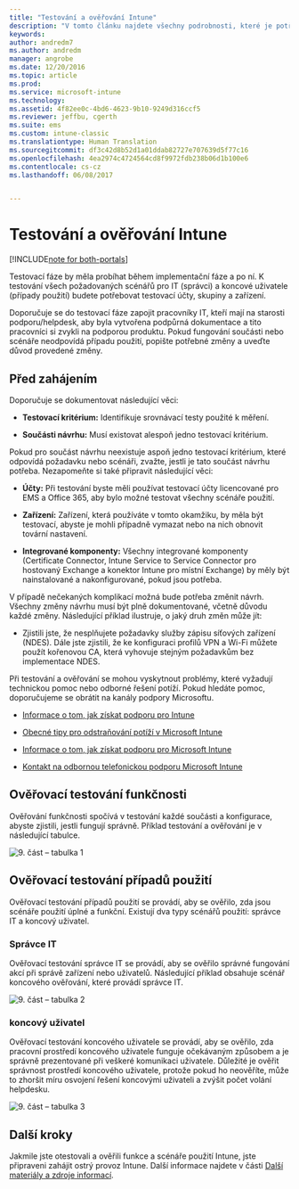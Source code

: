```yaml
---
title: "Testování a ověřování Intune"
description: "V tomto článku najdete všechny podrobnosti, které je potřeba vzít v úvahu při testování a ověřování cloudového řešení Intune ve vašem prostředí."
keywords: 
author: andredm7
ms.author: andredm
manager: angrobe
ms.date: 12/20/2016
ms.topic: article
ms.prod: 
ms.service: microsoft-intune
ms.technology: 
ms.assetid: 4f82ee0c-4bd6-4623-9b10-9249d316ccf5
ms.reviewer: jeffbu, cgerth
ms.suite: ems
ms.custom: intune-classic
ms.translationtype: Human Translation
ms.sourcegitcommit: df3c42d8b52d1a01ddab82727e707639d5f77c16
ms.openlocfilehash: 4ea2974c4724564cd8f9972fdb238b06d1b100e6
ms.contentlocale: cs-cz
ms.lasthandoff: 06/08/2017


---
```


# <a name="intune-testing-and-validation"></a>Testování a ověřování Intune

[!INCLUDE[note for both-portals](./includes/note-for-both-portals.md)]

Testovací fáze by měla probíhat během implementační fáze a po ní. K testování všech požadovaných scénářů pro IT (správci) a koncové uživatele (případy použití) budete potřebovat testovací účty, skupiny a zařízení.

Doporučuje se do testovací fáze zapojit pracovníky IT, kteří mají na starosti podporu/helpdesk, aby byla vytvořena podpůrná dokumentace a tito pracovníci si zvykli na podporou produktu. Pokud fungování součásti nebo scénáře neodpovídá případu použití, popište potřebné změny a uveďte důvod provedené změny.

## <a name="before-you-begin"></a>Před zahájením

Doporučuje se dokumentovat následující věci:

-   **Testovací kritérium:** Identifikuje srovnávací testy použité k měření.

-   **Součásti návrhu:** Musí existovat alespoň jedno testovací kritérium.

Pokud pro součást návrhu neexistuje aspoň jedno testovací kritérium, které odpovídá požadavku nebo scénáři, zvažte, jestli je tato součást návrhu potřeba. Nezapomeňte si také připravit následující věci:

-   **Účty:** Při testování byste měli používat testovací účty licencované pro EMS a Office 365, aby bylo možné testovat všechny scénáře použití.

-   **Zařízení:** Zařízení, která používáte v tomto okamžiku, by měla být testovací, abyste je mohli případně vymazat nebo na nich obnovit tovární nastavení.

-   **Integrované komponenty:** Všechny integrované komponenty (Certificate Connector, Intune Service to Service Connector pro hostovaný Exchange a konektor Intune pro místní Exchange) by měly být nainstalované a nakonfigurované, pokud jsou potřeba.

V případě nečekaných komplikací možná bude potřeba změnit návrh. Všechny změny návrhu musí být plně dokumentované, včetně důvodu každé změny. Následující příklad ilustruje, o jaký druh změn může jít:

-   Zjistili jste, že nesplňujete požadavky služby zápisu síťových zařízení (NDES). Dále jste zjistili, že ke konfiguraci profilů VPN a Wi-Fi můžete použít kořenovou CA, která vyhovuje stejným požadavkům bez implementace NDES.

Při testování a ověřování se mohou vyskytnout problémy, které vyžadují technickou pomoc nebo odborné řešení potíží. Pokud hledáte pomoc, doporučujeme se obrátit na kanály podpory Microsoftu.

-   [Informace o tom, jak získat podporu pro Intune](/intune-classic/troubleshoot/how-to-get-support-for-microsoft-intune)

-   [Obecné tipy pro odstraňování potíží v Microsoft Intune](/intune-classic/troubleshoot/general-troubleshooting-tips-for-microsoft-intune)

-   [Informace o tom, jak získat podporu pro Microsoft Intune](/intune-classic/troubleshoot/how-to-get-support-for-microsoft-intune)

-   [Kontakt na odbornou telefonickou podporu Microsoft Intune](/intune-classic/troubleshoot/contact-assisted-phone-support-for-microsoft-intune)

## <a name="functional-validation-testing"></a>Ověřovací testování funkčnosti

Ověřování funkčnosti spočívá v testování každé součásti a konfigurace, abyste zjistili, jestli fungují správně. Příklad testování a ověřování je v následující tabulce.

![9. část – tabulka 1](./media/section-9-image-1-table.PNG)

## <a name="use-case-validation-testing"></a>Ověřovací testování případů použití

Ověřovací testování případů použití se provádí, aby se ověřilo, zda jsou scénáře použití úplné a funkční. Existují dva typy scénářů použití: správce IT a koncový uživatel.

### <a name="it-admin"></a>Správce IT

Ověřovací testování správce IT se provádí, aby se ověřilo správné fungování akcí při správě zařízení nebo uživatelů. Následující příklad obsahuje scénář koncového ověřování, které provádí správce IT.

![9. část – tabulka 2](./media/section-9-image-2-table.PNG)

### <a name="end-user"></a>koncový uživatel

Ověřovací testování koncového uživatele se provádí, aby se ověřilo, zda pracovní prostředí koncového uživatele funguje očekávaným způsobem a je správně prezentované při veškeré komunikaci uživatele. Důležité je ověřit správnost prostředí koncového uživatele, protože pokud ho neověříte, může to zhoršit míru osvojení řešení koncovými uživateli a zvýšit počet volání helpdesku.

![9. část – tabulka 3](./media/section-9-image-3-table.PNG)

## <a name="next-steps"></a>Další kroky

Jakmile jste otestovali a ověřili funkce a scénáře použití Intune, jste připraveni zahájit ostrý provoz Intune. Další informace najdete v části [Další materiály a zdroje informací](planning-guide-resources.md).

